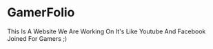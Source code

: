 GamerFolio
==========

This Is A Website We Are Working On It's Like Youtube And Facebook Joined For Gamers ;)
